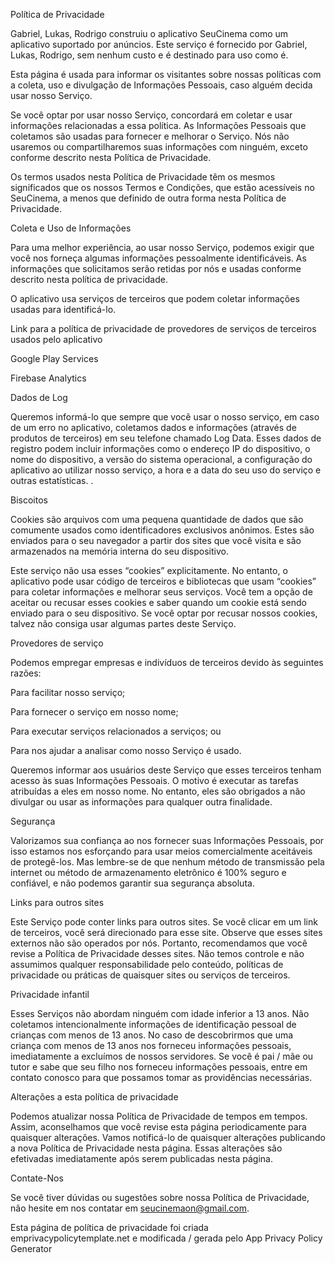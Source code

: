Política de Privacidade

 Gabriel, Lukas, Rodrigo construiu o aplicativo SeuCinema como um aplicativo suportado por anúncios.  Este serviço é fornecido por Gabriel, Lukas, Rodrigo, sem nenhum custo e é destinado para uso como é.

 Esta página é usada para informar os visitantes sobre nossas políticas com a coleta, uso e divulgação de Informações Pessoais, caso alguém decida usar nosso Serviço.

 Se você optar por usar nosso Serviço, concordará em coletar e usar informações relacionadas a essa política.  As Informações Pessoais que coletamos são usadas para fornecer e melhorar o Serviço.  Nós não usaremos ou compartilharemos suas informações com ninguém, exceto conforme descrito nesta Política de Privacidade.

 Os termos usados ​​nesta Política de Privacidade têm os mesmos significados que os nossos Termos e Condições, que estão acessíveis no SeuCinema, a menos que definido de outra forma nesta Política de Privacidade.

 Coleta e Uso de Informações

 Para uma melhor experiência, ao usar nosso Serviço, podemos exigir que você nos forneça algumas informações pessoalmente identificáveis.  As informações que solicitamos serão retidas por nós e usadas conforme descrito nesta política de privacidade.

 O aplicativo usa serviços de terceiros que podem coletar informações usadas para identificá-lo.

 Link para a política de privacidade de provedores de serviços de terceiros usados ​​pelo aplicativo

 Google Play Services

 Firebase Analytics

 Dados de Log

 Queremos informá-lo que sempre que você usar o nosso serviço, em caso de um erro no aplicativo, coletamos dados e informações (através de produtos de terceiros) em seu telefone chamado Log Data.  Esses dados de registro podem incluir informações como o endereço IP do dispositivo, o nome do dispositivo, a versão do sistema operacional, a configuração do aplicativo ao utilizar nosso serviço, a hora e a data do seu uso do serviço e outras estatísticas.  .

 Biscoitos

 Cookies são arquivos com uma pequena quantidade de dados que são comumente usados ​​como identificadores exclusivos anônimos.  Estes são enviados para o seu navegador a partir dos sites que você visita e são armazenados na memória interna do seu dispositivo.

 Este serviço não usa esses “cookies” explicitamente.  No entanto, o aplicativo pode usar código de terceiros e bibliotecas que usam “cookies” para coletar informações e melhorar seus serviços.  Você tem a opção de aceitar ou recusar esses cookies e saber quando um cookie está sendo enviado para o seu dispositivo.  Se você optar por recusar nossos cookies, talvez não consiga usar algumas partes deste Serviço.

 Provedores de serviço

 Podemos empregar empresas e indivíduos de terceiros devido às seguintes razões:

 Para facilitar nosso serviço;

 Para fornecer o serviço em nosso nome;

 Para executar serviços relacionados a serviços;  ou

 Para nos ajudar a analisar como nosso Serviço é usado.

 Queremos informar aos usuários deste Serviço que esses terceiros tenham acesso às suas Informações Pessoais.  O motivo é executar as tarefas atribuídas a eles em nosso nome.  No entanto, eles são obrigados a não divulgar ou usar as informações para qualquer outra finalidade.

 Segurança

 Valorizamos sua confiança ao nos fornecer suas Informações Pessoais, por isso estamos nos esforçando para usar meios comercialmente aceitáveis ​​de protegê-los.  Mas lembre-se de que nenhum método de transmissão pela internet ou método de armazenamento eletrônico é 100% seguro e confiável, e não podemos garantir sua segurança absoluta.

 Links para outros sites

 Este Serviço pode conter links para outros sites.  Se você clicar em um link de terceiros, você será direcionado para esse site.  Observe que esses sites externos não são operados por nós.  Portanto, recomendamos que você revise a Política de Privacidade desses sites.  Não temos controle e não assumimos qualquer responsabilidade pelo conteúdo, políticas de privacidade ou práticas de quaisquer sites ou serviços de terceiros.

 Privacidade infantil

 Esses Serviços não abordam ninguém com idade inferior a 13 anos. Não coletamos intencionalmente informações de identificação pessoal de crianças com menos de 13 anos. No caso de descobrirmos que uma criança com menos de 13 anos nos forneceu informações pessoais, imediatamente a excluímos de nossos servidores.  Se você é pai / mãe ou tutor e sabe que seu filho nos forneceu informações pessoais, entre em contato conosco para que possamos tomar as providências necessárias.

 Alterações a esta política de privacidade

 Podemos atualizar nossa Política de Privacidade de tempos em tempos.  Assim, aconselhamos que você revise esta página periodicamente para quaisquer alterações.  Vamos notificá-lo de quaisquer alterações publicando a nova Política de Privacidade nesta página.  Essas alterações são efetivadas imediatamente após serem publicadas nesta página.

 Contate-Nos

 Se você tiver dúvidas ou sugestões sobre nossa Política de Privacidade, não hesite em nos contatar em seucinemaon@gmail.com.

 Esta página de política de privacidade foi criada emprivacypolicytemplate.net e modificada / gerada pelo App Privacy Policy Generator
